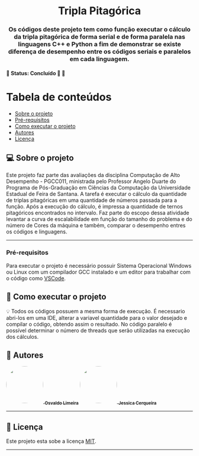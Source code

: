 <h1 align="center">
     <a> Tripla Pitagórica </a>
</h1>

<h3 align="center">
    Os códigos deste projeto tem como função executar o cálculo da tripla pitagórica de forma serial e de forma paralela nas linguagens C++ e Python a fim de demonstrar se existe diferença de desempenho entre os códigos seriais e paralelos em cada linguagem.
</h3>

<h4 align="left">
	🚧   Status: Concluído 🚀 🚧
</h4>

Tabela de conteúdos
=================
<!--ts-->
   * [Sobre o projeto](#-sobre-o-projeto)
   * [Pré-requisitos](#pré-requisitos)
   * [Como executar o projeto](#-como-executar-o-projeto)
   * [Autores](#-autores)
   * [Licença](#user-content--licença)
<!--te-->


## 💻 Sobre o projeto

Este projeto faz parte das avaliações da disciplina Computação de Alto Desempenho - PGCC011, ministrada pelo Professor Angelo Duarte do Programa de Pós-Graduação em Ciências da Computação da Universidade Estadual de Feira de Santana.
A tarefa é executar o cálculo da quantidade de triplas pitagóricas em uma quantidade de números passada para a função. Após a execução do cálculo, é impressa a quantidade de ternos pitagóricos encontrados no intervalo.
Faz parte do escopo dessa atividade levantar a curva de escalabilidade em função do tamanho do problema e do número de Cores da máquina e também, comparar o desempenho entres os códigos e linguagens.

---


### Pré-requisitos

Para executar o projeto é necessário possuir Sistema Operacional Windows ou Linux com um compilador GCC instalado e um editor para trabalhar com o código como [VSCode](https://code.visualstudio.com/).


## 🚀 Como executar o projeto


💡 Todos os códigos possuem a mesma forma de execução. É necessario abri-los em uma IDE, alterar a variavel quantidade para o valor desejado e compilar o código, obtendo assim o resultado. 
No código paralelo é possível determinar o número de threads que serão utilizadas na execução dos cálculos.

## 🦸 Autores

<a href="https://github.com/osvaldolimeirasantos">
 <img style="border-radius: 50%;" src="https://avatars.githubusercontent.com/u/91644823?v=4" width="100px;" alt=""/>
 <sub><b>Osvaldo Limeira</b></sub></a> <a href="https://github.com/osvaldolimeirasantos" title="Rocketseat"></a>


<a href="https://github.com/jessicagreig1">
 <img style="border-radius: 50%;" src="https://avatars.githubusercontent.com/u/34080482?v=4" width="100px;" alt=""/>
 <sub><b>Jessica Cerqueira </b></sub></a> <a href="https://github.com/jessicagreig1" title="Rocketseat"></a>
 <br />


 

---

## 📝 Licença

Este projeto esta sobe a licença [MIT](./LICENSE).

---
